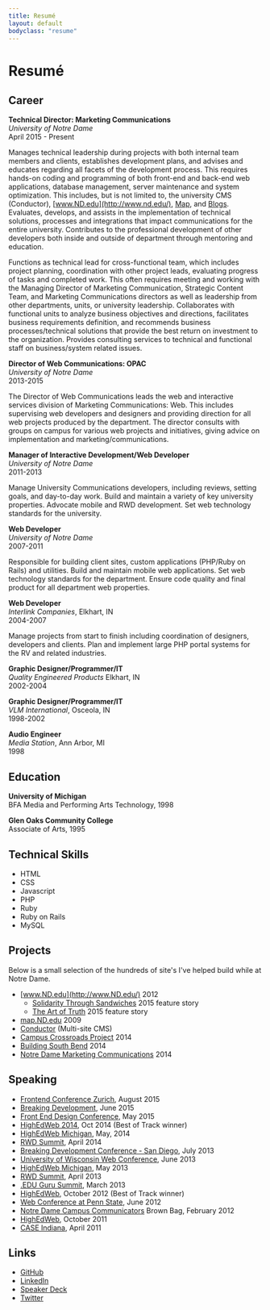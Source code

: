 ```yaml
---
title: Resumé
layout: default
bodyclass: "resume"
---
```

# Resumé

## Career

**Technical Director: Marketing Communications**<br>
*University of Notre Dame*<br>
April 2015 - Present

Manages technical leadership during projects with both internal team members and clients, establishes development plans, and advises and educates regarding all facets of the development process. This requires hands-on coding and programming of both front-end and back-end web applications, database management, server maintenance and system optimization. This includes, but is not limited to, the university CMS (Conductor), [www.ND.edu](http://www.nd.edu/), [Map](http://map.nd.edu/), and [Blogs](http://blogs.nd.edu/). Evaluates, develops, and assists in the implementation of technical solutions, processes and integrations that impact communications for the entire university. Contributes to the professional development of other developers both inside and outside of department through mentoring and education.

Functions as technical lead for cross-functional team, which includes project planning, coordination with other project leads, evaluating progress of tasks and completed work. This often requires meeting and working with the Managing Director of Marketing Communication, Strategic Content Team, and Marketing Communications directors as well as leadership from other departments, units, or university leadership. Collaborates with functional units to analyze business objectives and directions, facilitates business requirements definition, and recommends business processes/technical solutions that provide the best return on investment to the organization. Provides consulting services to technical and functional staff on business/system related issues.

**Director of Web Communications: OPAC**<br>
*University of Notre Dame*<br>
2013-2015

The Director of Web Communications leads the web and interactive services division of Marketing Communications: Web. This includes supervising web developers and designers and providing direction for all web projects produced by the department. The director consults with groups on campus for various web projects and initiatives, giving advice on implementation and marketing/communications.

**Manager of Interactive Development/Web Developer**<br>
*University of Notre Dame*<br>
2011-2013

Manage University Communications developers, including reviews, setting goals, and day-to-day work. Build and maintain a variety of key university properties. Advocate mobile and RWD development. Set web technology standards for the university.

**Web Developer**<br>
*University of Notre Dame*<br>
2007-2011

Responsible for building client sites, custom applications (PHP/Ruby on Rails) and utilities. Build and maintain mobile web applications. Set web technology standards for the department. Ensure code quality and final product for all department web properties.

**Web Developer**<br>
*Interlink Companies*, Elkhart, IN<br>
2004-2007

Manage projects from start to finish including coordination of designers, developers and clients. Plan and implement large PHP portal systems for the RV and related industries.

**Graphic Designer/Programmer/IT**<br>
*Quality Engineered Products* Elkhart, IN<br>
2002-2004

**Graphic Designer/Programmer/IT**<br>
*VLM International*, Osceola, IN<br>
1998-2002

**Audio Engineer**<br>
*Media Station*, Ann Arbor, MI<br>
1998

## Education
**University of Michigan**<br>
BFA Media and Performing Arts Technology, 1998

**Glen Oaks Community College**<br>
Associate of Arts, 1995

## Technical Skills
- HTML
- CSS
- Javascript
- PHP
- Ruby
- Ruby on Rails
- MySQL

## Projects

Below is a small selection of the hundreds of site's I've helped build while at Notre Dame.

- [www.ND.edu](http://www.ND.edu/) 2012
  - [Solidarity Through Sandwiches](http://www.nd.edu/features/solidarity-through-sandwiches/) 2015 feature story
  - [The Art of Truth](http://www.nd.edu/features/maxim-kantor/) 2015 feature story
- [map.ND.edu](http://map.ND.edu/) 2009
- [Conductor](http://conductor.nd.edu/) (Multi-site CMS)
- [Campus Crossroads Project](http://crossroads.nd.edu/) 2014
- [Building South Bend](http://buildingsouthbend.nd.edu/) 2014
- [Notre Dame Marketing Communications](http://marcomm.nd.edu/) 2014

## Speaking
- [Frontend Conference Zurich](http://frontendconf.ch/), August 2015
- [Breaking Development](http://bdconf.com/events/nashville/), June 2015
- [Front End Design Conference](http://frontenddesignconference.com/), May 2015
- [HighEdWeb 2014](http://2014.highedweb.org/), Oct 2014 (Best of Track winner)
- [HighEdWeb Michigan](http://mi.highedweb.org/), May, 2014
- [RWD Summit](http://environmentsforhumans.com/2014/responsive-web-design-summit/), April 2014
- [Breaking Development Conference - San Diego](http://bdconf.com/2013/san-diego), July 2013
- [University of Wisconsin Web Conference](http://www.uwimcomm.com/), June 2013
- [HighEdWeb Michigan](http://mi.highedweb.org/), May 2013
- [RWD Summit](http://environmentsforhumans.com/2013/responsive-web-design-summit/), April 2013
- [.EDU Guru Summit](http://environmentsforhumans.com/2013/doteduguru-summit/), March 2013
- [HighEdWeb](http://www.highedweb.org/), October 2012 (Best of Track winner)
- [Web Conference at Penn State](http://webconference.psu.edu/), June 2012
- [Notre Dame Campus Communicators](http://www.linkedin.com/groups?gid=2370239&trk=myg_ugrp_ovr) Brown Bag, February 2012
- [HighEdWeb](http://www.highedweb.org/), October 2011
- [CASE Indiana](http://caseindiana.org/), April 2011

## Links
- [GitHub](http://github.com/erunyon)
- [LinkedIn](http://www.linkedin.com/in/erunyon)
- [Speaker Deck](https://speakerdeck.com/erunyon)
- [Twitter](http://twitter.com/erunyon)